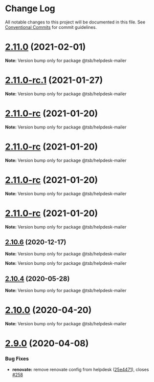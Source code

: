 # Change Log

All notable changes to this project will be documented in this file.
See [Conventional Commits](https://conventionalcommits.org) for commit guidelines.

# [2.11.0](https://github.com/technologiestiftung/flusshygiene/compare/v2.11.0-rc.1...v2.11.0) (2021-02-01)

**Note:** Version bump only for package @tsb/helpdesk-mailer





# [2.11.0-rc.1](https://github.com/technologiestiftung/flusshygiene/compare/v2.11.0-rc...v2.11.0-rc.1) (2021-01-27)

**Note:** Version bump only for package @tsb/helpdesk-mailer





# [2.11.0-rc](https://github.com/technologiestiftung/flusshygiene/compare/v2.10.6...v2.11.0-rc) (2021-01-20)

**Note:** Version bump only for package @tsb/helpdesk-mailer





# [2.11.0-rc](https://github.com/technologiestiftung/flusshygiene/compare/v2.10.6...v2.11.0-rc) (2021-01-20)

**Note:** Version bump only for package @tsb/helpdesk-mailer





# [2.11.0-rc](https://github.com/technologiestiftung/flusshygiene/compare/v2.10.6...v2.11.0-rc) (2021-01-20)

**Note:** Version bump only for package @tsb/helpdesk-mailer





# [2.11.0-rc](https://github.com/technologiestiftung/flusshygiene/compare/v2.10.6...v2.11.0-rc) (2021-01-20)

**Note:** Version bump only for package @tsb/helpdesk-mailer





## [2.10.6](https://github.com/technologiestiftung/flusshygiene/compare/v2.10.5...v2.10.6) (2020-12-17)

**Note:** Version bump only for package @tsb/helpdesk-mailer







**Note:** Version bump only for package @tsb/helpdesk-mailer





## [2.10.4](https://github.com/technologiestiftung/flusshygiene/compare/v2.10.0...v2.10.4) (2020-05-28)

**Note:** Version bump only for package @tsb/helpdesk-mailer





# [2.10.0](https://github.com/technologiestiftung/flusshygiene/compare/v2.9.0...v2.10.0) (2020-04-20)

**Note:** Version bump only for package @tsb/helpdesk-mailer





# [2.9.0](https://github.com/technologiestiftung/flusshygiene/compare/v2.8.0...v2.9.0) (2020-04-08)


### Bug Fixes

* **renovate:** remove renovate config from helpdesk ([25e4471](https://github.com/technologiestiftung/flusshygiene/commit/25e4471efeedd59f63ccef03fa50524108c9c77a)), closes [#258](https://github.com/technologiestiftung/flusshygiene/issues/258)
